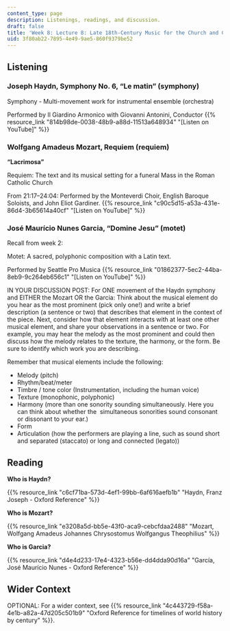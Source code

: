 ```yaml
---
content_type: page
description: Listenings, readings, and discussion.
draft: false
title: 'Week 8: Lecture 8: Late 18th-Century Music for the Church and Concert Hall'
uid: 3f80ab22-7895-4e49-9ae5-860f9379be52
---
```

## Listening

### Joseph Haydn, Symphony No. 6, “Le matin” (symphony)

Symphony - Multi-movement work for instrumental ensemble (orchestra)

Performed by Il Giardino Armonico with Giovanni Antonini, Conductor {{% resource_link "814b98de-0038-48b9-a88d-11513a648934" "\[Listen on YouTube\]" %}}

### Wolfgang Amadeus Mozart, Requiem (requiem) 

**“Lacrimosa”**

Requiem: The text and its musical setting for a funeral Mass in the Roman Catholic Church

From 21:17–24:04: Performed by the Monteverdi Choir, English Baroque Soloists, and John Eliot Gardiner. {{% resource_link "c90c5d15-a53a-431e-86d4-3b65614a40cf" "\[Listen on YouTube\]" %}}

### José Maurício Nunes Garcia, “Domine Jesu” (motet)

Recall from week 2:

Motet: A sacred, polyphonic composition with a Latin text. 

Performed by Seattle Pro Musica {{% resource_link "01862377-5ec2-44ba-8eb9-9c264eb656c1" "\[Listen on YouTube\]" %}}

IN YOUR DISCUSSION POST: For ONE movement of the Haydn symphony and EITHER the Mozart OR the Garcia: Think about the musical element do you hear as the most prominent (pick only one!) and write a brief description (a sentence or two) that describes that element in the context of the piece. Next, consider how that element interacts with at least one other musical element, and share your observations in a sentence or two. For example, you may hear the melody as the most prominent and could then discuss how the melody relates to the texture, the harmony, or the form. Be sure to identify which work you are describing. 

Remember that musical elements include the following: 

- Melody (pitch)  
- Rhythm/beat/meter  
- Timbre / tone color (Instrumentation, including the human voice) 
- Texture (monophonic, polyphonic) 
- Harmony (more than one sonority sounding simultaneously. Here you can think about whether the  simultaneous sonorities sound consonant or dissonant to your ear.) 
- Form
- Articulation (how the performers are playing a line, such as sound short and separated (staccato) or long and connected (legato))

## Reading

**Who is Haydn?**

{{% resource_link "c6cf71ba-573d-4ef1-99bb-6af616aefb1b" "Haydn, Franz Joseph - Oxford Reference" %}}

**Who is Mozart?**

{{% resource_link "e3208a5d-bb5e-43f0-aca9-cebcfdaa2488" "Mozart, Wolfgang Amadeus Johannes Chrysostomus Wolfgangus Theophilius" %}}

**Who is Garcia?**

{{% resource_link "d4e4d233-17e4-4323-b56e-dd4dda90d16a" "García, José Maurício Nunes - Oxford Reference" %}}

## Wider Context

OPTIONAL: For a wider context, see {{% resource_link "4c443729-f58a-4e1b-a82a-47d205c501b9" "Oxford Reference for timelines of world history by century" %}}.